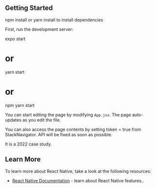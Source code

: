 ## Getting Started

npm install or yarn install to install dependencies

First, run the development server:

expo start

# or

yarn start

# or

npm yarn start

You can start editing the page by modifying `App.jsx`. The page auto-updates as you edit the file.

You can also access the page contents by setting token = true from StackNavigator. API will be fixed as soon as possible.

It is a 2022 case study.

## Learn More

To learn more about React Native, take a look at the following resources:

- [React Native Documentation](https://reactnative.dev/docs/environment-setup) - learn about React Native features..
